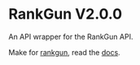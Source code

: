 # RankGun V2.0.0

An API wrapper for the RankGun API.

Make for [rankgun](https://rankgun.works), read the [docs](https://docs.rankgun.works).
